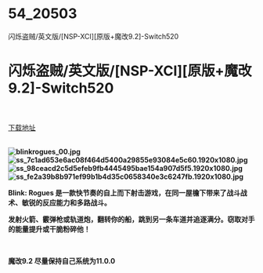 # 54_20503
闪烁盗贼/英文版/[NSP-XCI][原版+魔改9.2]-Switch520
# 闪烁盗贼/英文版/[NSP-XCI][原版+魔改9.2]-Switch520
 <br/></br>
[下载地址](https://www.switch520.cc/article/20503 "下载地址")
<br/></br>

<p><strong><img title="blinkrogues_00.jpg" src="https://www.switch520.cc/muke_img/2021_07_23_3ce926c617d4e.jpg" alt="blinkrogues_00.jpg"></strong><br>
<strong><img title="ss_7c1ad653e6ac08f464d5400a29855e93084e5c60.1920x1080.jpg" src="https://www.switch520.cc/muke_img/2021_07_23_ee41c6308c876.jpg" alt="ss_7c1ad653e6ac08f464d5400a29855e93084e5c60.1920x1080.jpg"></strong><br>
<strong><img title="ss_98ceacd2c5d5efeb9fb4445495bae154a907d5f5.1920x1080.jpg" src="https://www.switch520.cc/muke_img/2021_07_23_9c4e65ecf1d43.jpg" alt="ss_98ceacd2c5d5efeb9fb4445495bae154a907d5f5.1920x1080.jpg"></strong><br>
<strong><img title="ss_fe2a39b8b971ef99b1b4d35c0658340e3c6247fb.1920x1080.jpg" src="https://www.switch520.cc/muke_img/2021_07_23_77a1c9f670e02.jpg" alt="ss_fe2a39b8b971ef99b1b4d35c0658340e3c6247fb.1920x1080.jpg">&nbsp;</strong></p>
<p><strong>Blink: Rogues 是一款快节奏的自上而下射击游戏，在同一屋檐下带来了战斗战术、敏锐的反应能力和多路战斗。</strong></p>
<p><strong>发射火箭、霰弹枪或轨道炮，翻转你的船，跳到另一条车道并追逐满分。窃取对手的能量提升或干脆粉碎他！</strong></p>
<p>&nbsp;</p>
<p><strong>魔改9.2 尽量保持自己系统为11.0.0</strong></p>

